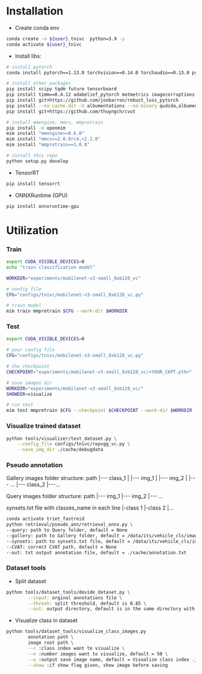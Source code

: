 # Installation
- Create conda env
```bash
conda create -n ${user}_tnivc  python=3.9 -y
conda activate ${user}_tnivc
```
- Install libs:
```bash
# install pytorch
conda install pytorch==1.13.0 torchvision==0.14.0 torchaudio==0.13.0 pytorch-cuda=11.7 -c pytorch -c nvidia -y

# install other packages
pip install scipy tqdm future tensorboard
pip install timm==0.4.12 adabelief_pytorch motmetrics imagecorruptions
pip install git+https://github.com/jonbarron/robust_loss_pytorch
pip install --no-cache-dir -U albumentations --no-binary qudida,albumentations click
pip install git+https://github.com/thuyngch/cvut

# install mmengine, mmcv, mmpretrain
pip install -U openmim
mim install "mmengine>=0.6.0"
mim install "mmcv>=2.0.0rc4,<2.1.0"
mim install "mmpretrain==1.0.0"

# install this repo
python setup.py develop
```
- TensorRT
```bash
pip install tensorrt
```
-   ONNXRuntime (GPU)
```bash
pip install onnxruntime-gpu
```

# Utilization
### Train
```bash
export CUDA_VISIBLE_DEVICES=0
echo "train classification model"

WORKDIR="experiments/mobilenet-v3-small_8xb128_vc"

# config file
CFG="configs/tnivc/mobilenet-v3-small_8xb128_vc.py"

# train model
mim train mmpretrain $CFG --work-dir $WORKDIR
```

### Test
```bash
export CUDA_VISIBLE_DEVICES=0

# your config file
CFG="configs/tnivc/mobilenet-v3-small_8xb128_vc.py"

# the checkpoint
CHECKPOINT="experiments/mobilenet-v3-small_8xb128_vc/<YOUR_CKPT.pth>"

# save images dir
WORKDIR="experiments/mobilenet-v3-small_8xb128_vc/"
SHOWDIR=visualize

# run test
mim test mmpretrain $CFG --checkpoint $CHECKPOINT --work-dir $WORKDIR --show-dir $SHOWDIR
```

### Visualize trained dataset
```bash
python tools/visualizer/test_dataset.py \
    --config_file configs/tnivc/repvgg_vc.py \
    --save_img_dir ./cache/debugdata
```

### Pseudo annotation

 Gallery images folder structure:
    path
    |--- class_1
    |    |--- img_1
    |    |--- img_2
    |    |--- ...
    |--- class_2
    |---...

Query images folder structure:
    path
    |--- img_1
    |--- img_2
    |--- ...

synsets.txt file with classes_name in each line
|-class 1
|-class 2
|...
```bash
conda activate triet_fastreid
python retrieval/pseudo_ann/retrieval_onnx.py \
--query: path to Query folder, default = None
--gallery: path to Gallery folder, default = /data/its/vehicle_cls/image_retrieval
--synsets: path to synsets.txt file, default = /data/its/vehicle_cls/image_retrieval/synsets.txt
--CVAT: correct CVAT path, default = None 
--out: txt output annotation file, default = ./cache/annotation.txt
```
### Dataset tools
- Split dataset
```bash
python tools/dataset_tools/devide_dataset.py \
        --input: orginal annotations file \
        --thresh: split threshold, default is 0.85 \
        --out: output directory, default is in the same directory with input file
```
- Visualize class in dataset
```bash
python tools/dataset_tools/visualize_class_images.py
        annotation path \
        image root path \
        --c :class index want to visualize \
        --n :number images want to visualize, default = 50 \
        --o :output save image name, default = Visualize class index .jpg \
        --show :if show flag given, show image before saving
```